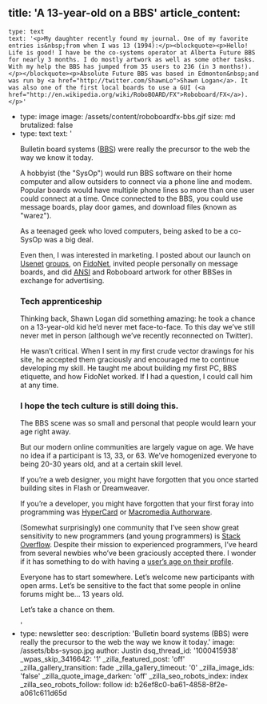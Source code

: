 title: 'A 13-year-old on a BBS'
article_content:
  -
    type: text
    text: '<p>My daughter recently found my journal. One of my favorite entries is&nbsp;from when I was 13 (1994):</p><blockquote><p>Hello! Life is good! I have be the co-systems operator at Alberta Future BBS for nearly 3 months. I do mostly artwork as well as some other tasks. With my help the BBS has jumped from 35 users to 236 (in 3 months!).</p></blockquote><p>Absolute Future BBS was based in Edmonton&nbsp;and was run by <a href="http://twitter.com/ShawnLo">Shawn Logan</a>. It was also one of the first local boards to use a GUI (<a href="http://en.wikipedia.org/wiki/RoboBOARD/FX">Roboboard/FX</a>).</p>'
  -
    type: image
    image: /assets/content/roboboardfx-bbs.gif
    size: md
    brutalized: false
  -
    type: text
    text: '<p>Bulletin board systems (<a href="http://en.wikipedia.org/wiki/Bulletin_board_system">BBS</a>) were really the precursor to the web the way we know it today.&nbsp;</p><p>A hobbyist (the "SysOp") would run BBS software on their home computer and allow outsiders to connect via a phone line and modem. Popular boards would have multiple phone lines so more than one user could connect at a time. Once connected to the BBS, you could use message boards, play door games, and download files (known as "warez").</p><p>As a teenaged geek who loved computers, being asked to be a co-SysOp was a big deal.&nbsp;</p><p>Even then, I was interested in marketing. I posted about our launch on <a href="https://groups.google.com/g/alt.bbs.ads/c/jRqDjtR8CZo?pli=1">Usenet</a> <a href="https://groups.google.com/g/comp.bbs.misc/c/40z321LUsM8">groups</a>, on <a href="http://en.wikipedia.org/wiki/FidoNet">FidoNet</a>, invited people personally on message boards, and did <a href="http://sixteencolors.net/">ANSI</a> and Roboboard artwork for other BBSes in exchange for advertising.</p><h3>Tech apprenticeship</h3><p>Thinking back, Shawn Logan did something amazing: he took a chance on a 13-year-old kid he’d never met face-to-face. To this day we’ve still never met in person (although we’ve recently reconnected on Twitter).</p><p>He wasn’t critical. When I sent in my first crude vector drawings for his site, he accepted them graciously and encouraged me to continue developing my skill. He taught me about building my first PC, BBS etiquette, and how FidoNet worked. If I had a question, I could call him at any time.</p><h3>I hope the tech culture is still doing this.</h3><p>The BBS scene was so small and personal that people would learn your age right away.</p><p>But our modern online communities are largely vague on age. We have no idea if a participant is 13, 33, or 63. We’ve homogenized everyone to being 20-30 years old, and at a certain skill level.</p><p>If you’re a web designer, you might have forgotten that you once started building sites in Flash or Dreamweaver.</p><p>If you’re a developer, you might have forgotten that your first foray into programming was&nbsp;<a href="http://en.wikipedia.org/wiki/HyperCard" rel="nofollow">HyperCard</a> or <a href="http://en.wikipedia.org/wiki/Adobe_Authorware" rel="nofollow">Macromedia Authorware</a>.</p><p>(Somewhat surprisingly) one community that I’ve seen show great sensitivity to new programmers (and young programmers) is <a href="http://stackoverflow.com/">Stack Overflow</a>. Despite their mission to experienced programmers, I’ve heard from several newbies who’ve been graciously accepted there. I wonder if it has something to do with having a <a href="http://meta.stackoverflow.com/questions/9822/age-distribution-of-stack-overflow-users">user’s age on their profile</a>.</p><p>Everyone has to start somewhere. Let’s welcome new participants with open arms. Let’s be sensitive to the fact that some people in online forums might be… 13 years old.</p><p>Let’s take a chance on them.</p>'
  -
    type: newsletter
seo:
  description: 'Bulletin board systems (BBS) were really the precursor to the web the way we know it today.'
  image: /assets/bbs-sysop.jpg
author: Justin
dsq_thread_id: '1000415938'
_wpas_skip_3416642: '1'
_zilla_featured_post: 'off'
_zilla_gallery_transition: fade
_zilla_gallery_timeout: '0'
_zilla_image_ids: 'false'
_zilla_quote_image_darken: 'off'
_zilla_seo_robots_index: index
_zilla_seo_robots_follow: follow
id: b26ef8c0-ba61-4858-8f2e-a061c611d65d
